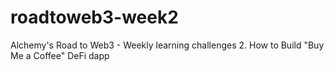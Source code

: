 # roadtoweb3-week2
Alchemy's Road to Web3 - Weekly learning challenges
2. How to Build "Buy Me a Coffee" DeFi dapp
